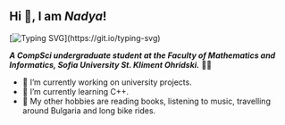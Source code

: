 ## Hi 👋, I am _Nadya_!

[![Typing SVG](https://readme-typing-svg.demolab.com?font=Fira+Code&size=21&pause=1000&color=C194F7&center=true&background=AA1F7400&multiline=true&width=1000&size=21&lines=Personal+profile+for+all+of+my+future+university+projects.)](https://git.io/typing-svg)

**_A CompSci undergraduate student at the Faculty of Mathematics and Informatics, Sofia University St. Kliment Ohridski._**
 :woman_technologist:	

- 🔭 I’m currently working on university projects.
- 🌱 I’m currently learning C++.
- :stars:	My other hobbies are reading books, listening to music, travelling around Bulgaria and long bike rides.
